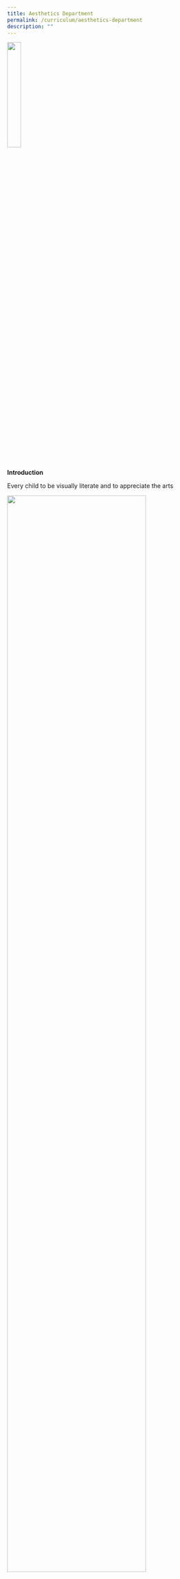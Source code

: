 ```yaml
---
title: Aesthetics Department
permalink: /curriculum/aesthetics-department
description: ""
---
```

<a href="https://www.artsteps.com/view/61bf2cbcbf72e0ea45675bdc?currentUser" target="_blank">
      <img width="25%" align="center"  src="/images/CFS-Virtual-Exhibition-2.jpeg"/>
</a>
		
**Introduction**

Every child to be visually literate and to appreciate the arts

<img src="/images/aesthetics1.png" 
     style="width:80%">
		 
**Visual Arts**

With Visual Arts, our students are able to observe and understand and make meaning in what they see. They are also able to communicate their ideas by using and creating visuals. This helps students to see the value and recognise the relevance of art in their lives.

![](/images/aesthetics2.png)

**Performing Arts**

Performing Arts is an integral part of our society and it helps to enrich students’ social, cultural and historical awareness.

![](/images/aesthetics3.png)
![](/images/aesthetics4.png)
![](/images/aesthetics5.png)

**Singapore Youth Festival 2019 Art Exhibition – Opening Ceremony at National Museum Singapore (5 July 2019)**

![](/images/aesthetics6.png)
![](/images/aesthetic7.png)

**Lower Primary Portrait/ Sculpture Module (2018)**

![](/images/aesthetics8.png)
![](/images/aesthetics9.png)
_Students expressing through self-portraits and postures, experiencing and exploring materials, and excelling at their art making._

**Appreciation of the Arts**

To create opportunities and platforms for students to showcase their passion and talent in the domain of visual arts, music and performing arts and to build their confidence performing for their friends and teachers.

![](/images/aesthetics10.png)
![](/images/aesthetics11.png)
![](/images/aesthetics12.png)

**Chongfu Celebrates teacher artist**

To share students and teacher’s artworks and educate students with the various museum etiquette.

![](/images/aesthetics13.png)
![](/images/aesthetics14.png)

**Art Club Learning Journey**

To provide the breadth and depth of learning local art as part of students’ understanding and appreciation of Singapore heritage. (23 March 2018)

![](/images/aesthetics15.png)
![](/images/aesthetics16.png)
![](/images/aesthetics17.png)
![](/images/aesthetics18.png)

**Isle of Tune**

Digital Music Module for Primary 4

<img src="/images/1.jpeg" 
     style="width:40%">
A 10 week module which introduces students to basic music theory and different functions on the app. At the end of the module, students would be equipped with the knowledge and skills to compose a melodic phrase of at least 4 bars as well as an accompanying rhythmic ostinato.

![](/images/aesthetics19.png)

**Singapore Youth Festival (SYF) Art Exhibition 2021**

 In view of the current COVID situation, the SYF Art Exhibition will be carried out virtually using immersive 360-degree technology. Instead of showcasing the selected artworks at the Art Gallery.

Members of the public, staff and students will be able to view over 260 selected artworks set against a digitalised backdrop of the National Gallery.

 We are happy to announce the results of our school's entries;

1. **Category A (Primary 2) - Certificate of Participation**

2. **Category B (Primary 4) - Certificate of Recognition** 

3. **Category C (Primary 6) - Certificate of Recognition**

**( Selected and showcased on the SYF Virtual Art Exhibition. Click on Search By School on**)  [https://www.syf.gov.sg/syf/virtualexhibition/gallery-2](https://www.syf.gov.sg/syf/virtualexhibition/gallery-2)

You can also view the artworks in greater detail in our very own Chongfu's SYF Virtual tour that was created by Ms Toh Shu Ting using this link [https://orbix360.com/t/DKbjvtEdwqgPZQuOmPMlrLSsbaA3/4653408912932864](https://orbix360.com/t/DKbjvtEdwqgPZQuOmPMlrLSsbaA3/4653408912932864)

We hope you will enjoy looking at our students' creative artworks. Through this competition, our students **E**njoyed and **E**xperienced the process of making art with their friends.

We will continue to provide more platforms for them to **E**xcel and pursue their passion for the Arts.